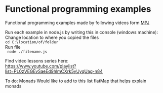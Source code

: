 # Functional programming examples

Functional programming examples made by following videos form [MPJ](https://www.youtube.com/playlist?list=PL0zVEGEvSaeEd9hlmCXrk5yUyqUag-n84)  

Run each example in node.js by writing this in console (windows machine):  
Change location to where you copied the files  
```cd C:\location/of/folder```  
Run file  
``` node ./filename.js```  


Find video lessons series here:  
https://www.youtube.com/playlist?list=PL0zVEGEvSaeEd9hlmCXrk5yUyqUag-n84


To do: Monads
Would like to add to this list flatMap that helps explain monads

